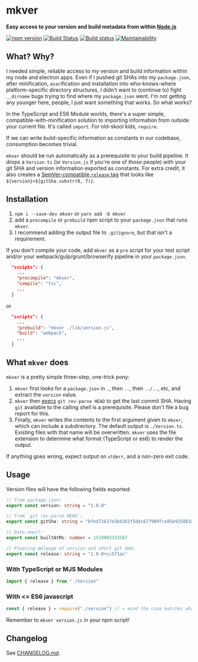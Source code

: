 # mkver

**Easy access to your version and build metadata from within
[Node.js](https://nodejs.org/)**

[![npm version](https://badge.fury.io/js/mkver.svg)](https://badge.fury.io/js/mkver)
[![Build Status](https://travis-ci.org/mceachen/mkver.svg?branch=master)](https://travis-ci.org/mceachen/mkver)
[![Build status](https://ci.appveyor.com/api/projects/status/6kw1acvoeuw02d4g/branch/master?svg=true)](https://ci.appveyor.com/project/mceachen/mkver/branch/master)
[![Maintainability](https://api.codeclimate.com/v1/badges/38d56ded57ad1f352ce5/maintainability)](https://codeclimate.com/github/mceachen/mkver/maintainability)

## What? Why?

I needed simple, reliable access to my version and build information within my
node and electron apps. Even if I pushed git SHAs into my `package.json`, after
minification, `asar`ification and installation into who-knows-where
platform-specific directory structures, I didn't want to (continue to) fight
`__dirname` bugs trying to find where my `package.json` went. I'm not getting
any younger here, people, I just want something that works. So what works?

In the TypeScript and ES6 Module worlds, there's a super simple,
compatible-with-minification solution to importing information from outside your
current file. It's called `import`. For old-skool kids, `require`.

If we can write build-specific information as constants in our codebase,
consumption becomes trivial.

`mkver` should be run automatically as a prerequisite to your build pipeline. It
drops a `Version.ts` (or `Version.js` if you're one of _those_ people) with your
git SHA and version information exported as constants. For extra credit, it also
creates a [SemVer-compatible `release` tag](https://semver.org/#spec-item-10)
that looks like `${version}+${gitSha.substr(0, 7)}`.

## Installation

1. `npm i --save-dev mkver` or `yarn add -D mkver`
2. add a `precompile` or `prebuild` npm script to your `package.json` that runs
   `mkver`.
3. I recommend adding the output file to `.gitignore`, but that isn't a
   requirement.

If you don't compile your code, add `mkver` as a `pre` script for your test
script and/or your webpack/gulp/grunt/browserify pipeline in your
`package.json`.

```json
  "scripts": {
    ...
    "precompile": "mkver",
    "compile": "tsc",
    ...
  }
```

or

```json
  "scripts": {
    ...
    "prebuild": "mkver ./lib/version.js",
    "build": "webpack",
    ...
  }
```

## What `mkver` does

`mkver` is a pretty simple three-step, one-trick pony:

1. `mkver` first looks for a `package.json` in `.`, then `..`, then `../..`,
   etc, and extract the `version` value.
2. `mkver` then
   [execs](https://nodejs.org/api/child_process.html#child_process_child_process_exec_command_options_callback)
   `git rev-parse HEAD` to get the last commit SHA. Having `git` available to
   the calling shell is a prerequisite. Please don't file a bug report for this.
3. Finally, `mkver` writes the contents to the first argument given to `mkver`,
   which can include a subdirectory. The default output is `./Version.ts`.
   Existing files with that name will be overwritten. `mkver` uses the file
   extension to determine what format (TypeScript or es6) to render the output.

If anything goes wrong, expect output on `stderr`, and a non-zero exit code.

## Usage

Version files will have the following fields exported:

```ts
// from package.json:
export const version: string = "1.0.0"

// from `git rev-parse HEAD`:
export const gitSha: string = "bfed72637e3bb3b1f5d4c677909fce85e9258b3a"

// Date.now():
export const builtAtMs: number = 1519003153587

// Pleasing mélange of version and short git SHA:
export const release: string = "1.0.0+cc5f1ac"
```

### With TypeScript or MJS Modules

```ts
import { release } from "./Version"
```

### With <= ES6 javascript

```js
const { release } = require("./version") // < mind the case matches whatever you give mkver
```

Remember to `mkver version.js` in your npm script!

## Changelog

See [CHANGELOG.md](CHANGELOG.md).
